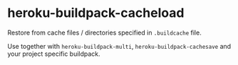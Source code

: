 # heroku-buildpack-cacheload

Restore from cache files / directories specified in `.buildcache` file.

Use together with `heroku-buildpack-multi`, `heroku-buildpack-cachesave` and your project specific buildpack.